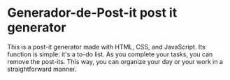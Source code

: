 # Generador-de-Post-it post it generator
This is a post-it generator made with HTML, CSS, and JavaScript. Its function is simple: it's a to-do list. As you complete your tasks, you can remove the post-its. This way, you can organize your day or your work in a straightforward manner.
